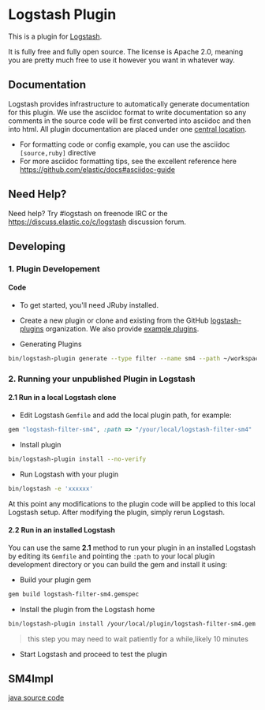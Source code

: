 # Logstash Plugin

This is a plugin for [Logstash](https://github.com/elastic/logstash).

It is fully free and fully open source. The license is Apache 2.0, meaning you are pretty much free to use it however you want in whatever way.

## Documentation

Logstash provides infrastructure to automatically generate documentation for this plugin. We use the asciidoc format to write documentation so any comments in the source code will be first converted into asciidoc and then into html. All plugin documentation are placed under one [central location](http://www.elastic.co/guide/en/logstash/current/).

- For formatting code or config example, you can use the asciidoc `[source,ruby]` directive
- For more asciidoc formatting tips, see the excellent reference here https://github.com/elastic/docs#asciidoc-guide

## Need Help?

Need help? Try #logstash on freenode IRC or the https://discuss.elastic.co/c/logstash discussion forum.

## Developing

### 1. Plugin Developement

#### Code
- To get started, you'll need JRuby installed.

- Create a new plugin or clone and existing from the GitHub [logstash-plugins](https://github.com/logstash-plugins) organization. We also provide [example plugins](https://github.com/logstash-plugins?query=example).

- Generating Plugins
```sh
bin/logstash-plugin generate --type filter --name sm4 --path ~/workspace
```

### 2. Running your unpublished Plugin in Logstash

#### 2.1 Run in a local Logstash clone

- Edit Logstash `Gemfile` and add the local plugin path, for example:
```ruby
gem "logstash-filter-sm4", :path => "/your/local/logstash-filter-sm4"
```
- Install plugin
```sh
bin/logstash-plugin install --no-verify
```
- Run Logstash with your plugin
```sh
bin/logstash -e 'xxxxxx'
```
At this point any modifications to the plugin code will be applied to this local Logstash setup. After modifying the plugin, simply rerun Logstash.

#### 2.2 Run in an installed Logstash

You can use the same **2.1** method to run your plugin in an installed Logstash by editing its `Gemfile` and pointing the `:path` to your local plugin development directory or you can build the gem and install it using:

- Build your plugin gem
```sh
gem build logstash-filter-sm4.gemspec
```
- Install the plugin from the Logstash home
```sh
bin/logstash-plugin install /your/local/plugin/logstash-filter-sm4.gem
```
> this step you may need to wait patiently for a while,likely 10 minutes
- Start Logstash and proceed to test the plugin

## SM4Impl
[java source code](https://github.com/yoloz/PLSamples/tree/master/java/functions/sm4)


